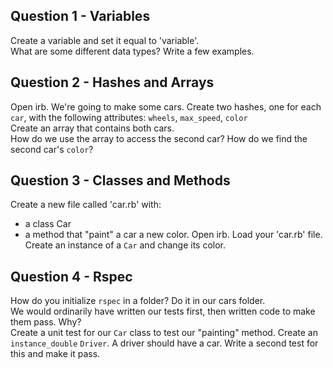 ## Question 1 - Variables
Create a variable and set it equal to 'variable'.  
What are some different data types? Write a few examples.

## Question 2 - Hashes and Arrays
Open irb. We're going to make some cars.
Create two hashes, one for each `car`, with the following attributes: `wheels`, `max_speed`, `color`  
Create an array that contains both cars.  
How do we use the array to access the second car? How do we find the second car's `color`?

## Question 3 - Classes and Methods
Create a new file called 'car.rb' with:
 - a class Car
 - a method that "paint" a car a new color.
Open irb. Load your 'car.rb' file. Create an instance of a `Car` and change its color.

## Question 4 - Rspec
How do you initialize `rspec` in a folder? Do it in our cars folder.  
We would ordinarily have written our tests first, then written code to make them pass. Why?  
Create a unit test for our `Car` class to test our "painting" method.
Create an `instance_double` `Driver`. A driver should have a car. Write a second test for this and make it pass.
